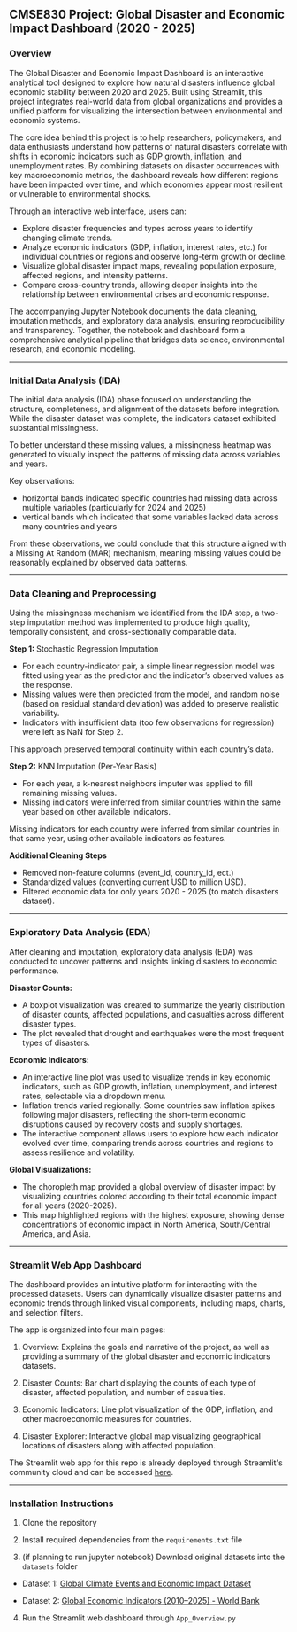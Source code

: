 ## CMSE830 Project: Global Disaster and Economic Impact Dashboard (2020 - 2025)

### Overview
The Global Disaster and Economic Impact Dashboard is an interactive analytical tool designed to explore how natural disasters influence global economic stability between 2020 and 2025. Built using Streamlit, this project integrates real-world data from global organizations and provides a unified platform for visualizing the intersection between environmental and economic systems.

The core idea behind this project is to help researchers, policymakers, and data enthusiasts understand how patterns of natural disasters correlate with shifts in economic indicators such as GDP growth, inflation, and unemployment rates. By combining datasets on disaster occurrences with key macroeconomic metrics, the dashboard reveals how different regions have been impacted over time, and which economies appear most resilient or vulnerable to environmental shocks.

Through an interactive web interface, users can:

- Explore disaster frequencies and types across years to identify changing climate trends.
- Analyze economic indicators (GDP, inflation, interest rates, etc.) for individual countries or regions and observe long-term growth or decline.
- Visualize global disaster impact maps, revealing population exposure, affected regions, and intensity patterns.
- Compare cross-country trends, allowing deeper insights into the relationship between environmental crises and economic response.

The accompanying Jupyter Notebook documents the data cleaning, imputation methods, and exploratory data analysis, ensuring reproducibility and transparency. Together, the notebook and dashboard form a comprehensive analytical pipeline that bridges data science, environmental research, and economic modeling.

---

### Initial Data Analysis (IDA)
The initial data analysis (IDA) phase focused on understanding the structure, completeness, and alignment of the datasets before integration. While the disaster dataset was complete, the indicators dataset exhibited substantial missingness. 

To better understand these missing values, a missingness heatmap was generated to visually inspect the patterns of missing data across variables and years. 

Key observations:
- horizontal bands indicated specific countries had missing data across multiple variables (particularly for 2024 and 2025)
- vertical bands which indicated that some variables lacked data across many countries and years

From these observations, we could conclude that this structure aligned with a Missing At Random (MAR) mechanism, meaning missing values could be reasonably explained by observed data patterns.

---

### Data Cleaning and Preprocessing
Using the missingness mechanism we identified from the IDA step, a two-step imputation method was implemented to produce high quality, temporally consistent, and cross-sectionally comparable data.

**Step 1:** Stochastic Regression Imputation
- For each country-indicator pair, a simple linear regression model was fitted using year as the predictor and the indicator’s observed values as the response.
- Missing values were then predicted from the model, and random noise (based on residual standard deviation) was added to preserve realistic variability.
- Indicators with insufficient data (too few observations for regression) were left as NaN for Step 2.

This approach preserved temporal continuity within each country’s data.

**Step 2:** KNN Imputation (Per-Year Basis)
- For each year, a k-nearest neighbors imputer was applied to fill remaining missing values.
- Missing indicators were inferred from similar countries within the same year based on other available indicators.
  
Missing indicators for each country were inferred from similar countries in that same year, using other available indicators as features.

**Additional Cleaning Steps**
- Removed non-feature columns (event_id, country_id, ect.)
- Standardized values (converting current USD to million USD).
- Filtered economic data for only years 2020 - 2025 (to match disasters dataset).

---

### Exploratory Data Analysis (EDA)
After cleaning and imputation, exploratory data analysis (EDA) was conducted to uncover patterns and insights linking disasters to economic performance.

**Disaster Counts:**
- A boxplot visualization was created to summarize the yearly distribution of disaster counts, affected populations, and casualties across different disaster types.
- The plot revealed that drought and earthquakes were the most frequent types of disasters.

**Economic Indicators:**
- An interactive line plot was used to visualize trends in key economic indicators, such as GDP growth, inflation, unemployment, and interest rates, selectable via a dropdown menu.
- Inflation trends varied regionally. Some countries saw inflation spikes following major disasters, reflecting the short-term economic disruptions caused by recovery costs and supply shortages.
- The interactive component allows users to explore how each indicator evolved over time, comparing trends across countries and regions to assess resilience and volatility.

**Global Visualizations:**
- The choropleth map provided a global overview of disaster impact by visualizing countries colored according to their total economic impact for all years (2020-2025).
- This map highlighted regions with the highest exposure, showing dense concentrations of economic impact in North America, South/Central America, and Asia.

---

### Streamlit Web App Dashboard
The dashboard provides an intuitive platform for interacting with the processed datasets. Users can dynamically visualize disaster patterns and economic trends through linked visual components, including maps, charts, and selection filters.

The app is organized into four main pages:

1. Overview: Explains the goals and narrative of the project, as well as providing a summary of the global disaster and economic indicators datasets.

2. Disaster Counts: Bar chart displaying the counts of each type of disaster, affected population, and number of casualties.

3. Economic Indicators: Line plot visualization of the GDP, inflation, and other macroeconomic measures for countries.

4. Disaster Explorer: Interactive global map visualizing geographical locations of disasters along with affected population.

The Streamlit web app for this repo is already deployed through Streamlit's community cloud and can be accessed [here](https://cmse830project-3rbvj3nlqbxc4wdsnwa6du.streamlit.app/).

---

### Installation Instructions
1. Clone the repository

2. Install required dependencies from the `requirements.txt` file

3. (if planning to run jupyter notebook) Download original datasets into the `datasets` folder
- Dataset 1: [Global Climate Events and Economic Impact Dataset](https://www.kaggle.com/datasets/uom190346a/global-climate-events-and-economic-impact-dataset/data)

- Dataset 2: [Global Economic Indicators (2010–2025) - World Bank](https://www.kaggle.com/datasets/tanishksharma9905/global-economic-indicators-20102025)

4. Run the Streamlit web dashboard through `App_Overview.py`